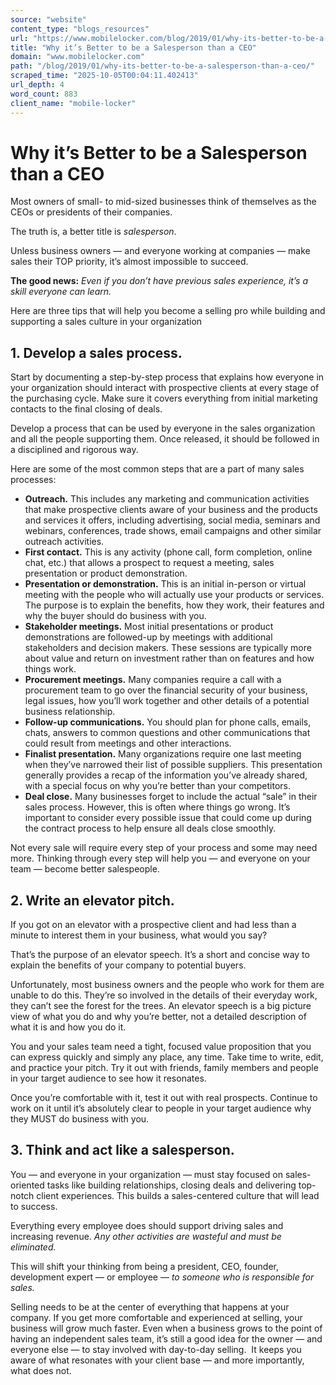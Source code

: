 ```yaml
---
source: "website"
content_type: "blogs_resources"
url: "https://www.mobilelocker.com/blog/2019/01/why-its-better-to-be-a-salesperson-than-a-ceo/"
title: "Why it’s Better to be a Salesperson than a CEO"
domain: "www.mobilelocker.com"
path: "/blog/2019/01/why-its-better-to-be-a-salesperson-than-a-ceo/"
scraped_time: "2025-10-05T00:04:11.402413"
url_depth: 4
word_count: 883
client_name: "mobile-locker"
---
```


# Why it’s Better to be a Salesperson than a CEO

Most owners of small- to mid-sized businesses think of themselves as the CEOs or presidents of their companies.

The truth is, a better title is _salesperson_.

Unless business owners — and everyone working at companies — make sales their TOP priority, it’s almost impossible to succeed.

**The good news:** _Even if you don’t have previous sales experience, it’s a skill everyone can learn._

Here are three tips that will help you become a selling pro while building and supporting a sales culture in your organization

## 1. Develop a sales process.

Start by documenting a step-by-step process that explains how everyone in your organization should interact with prospective clients at every stage of the purchasing cycle. Make sure it covers everything from initial marketing contacts to the final closing of deals.

Develop a process that can be used by everyone in the sales organization and all the people supporting them. Once released, it should be followed in a disciplined and rigorous way.

Here are some of the most common steps that are a part of many sales processes:

* **Outreach.** This includes any marketing and communication activities that make prospective clients aware of your business and the products and services it offers, including advertising, social media, seminars and webinars, conferences, trade shows, email campaigns and other similar outreach activities.
* **First contact.** This is any activity (phone call, form completion, online chat, etc.) that allows a prospect to request a meeting, sales presentation or product demonstration.
* **Presentation or demonstration.** This is an initial in-person or virtual meeting with the people who will actually use your products or services. The purpose is to explain the benefits, how they work, their features and why the buyer should do business with you.
* **Stakeholder meetings.** Most initial presentations or product demonstrations are followed-up by meetings with additional stakeholders and decision makers. These sessions are typically more about value and return on investment rather than on features and how things work.
* **Procurement meetings.** Many companies require a call with a procurement team to go over the financial security of your business, legal issues, how you’ll work together and other details of a potential business relationship.
* **Follow-up communications.** You should plan for phone calls, emails, chats, answers to common questions and other communications that could result from meetings and other interactions.
* **Finalist presentation.** Many organizations require one last meeting when they’ve narrowed their list of possible suppliers. This presentation generally provides a recap of the information you’ve already shared, with a special focus on why you’re better than your competitors.
* **Deal close.** Many businesses forget to include the actual “sale” in their sales process. However, this is often where things go wrong. It’s important to consider every possible issue that could come up during the contract process to help ensure all deals close smoothly.

Not every sale will require every step of your process and some may need more. Thinking through every step will help you — and everyone on your team — become better salespeople.

## 2. Write an elevator pitch.

If you got on an elevator with a prospective client and had less than a minute to interest them in your business, what would you say?

That’s the purpose of an elevator speech. It’s a short and concise way to explain the benefits of your company to potential buyers.

Unfortunately, most business owners and the people who work for them are unable to do this. They’re so involved in the details of their everyday work, they can’t see the forest for the trees. An elevator speech is a big picture view of what you do and why you’re better, not a detailed description of what it is and how you do it.

You and your sales team need a tight, focused value proposition that you can express quickly and simply any place, any time. Take time to write, edit, and practice your pitch. Try it out with friends, family members and people in your target audience to see how it resonates.

Once you’re comfortable with it, test it out with real prospects. Continue to work on it until it’s absolutely clear to people in your target audience why they MUST do business with you.

## 3. Think and act like a salesperson.

You — and everyone in your organization — must stay focused on sales-oriented tasks like building relationships, closing deals and delivering top-notch client experiences. This builds a sales-centered culture that will lead to success.

Everything every employee does should support driving sales and increasing revenue. _Any other activities are wasteful and must be eliminated._

This will shift your thinking from being a president, CEO, founder, development expert — or employee — _to someone who is responsible for sales._

Selling needs to be at the center of everything that happens at your company. If you get more comfortable and experienced at selling, your business will grow much faster. Even when a business grows to the point of having an independent sales team, it’s still a good idea for the owner — and everyone else — to stay involved with day-to-day selling.  It keeps you aware of what resonates with your client base — and more importantly, what does not.
